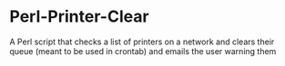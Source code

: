 # Perl-Printer-Clear
A Perl script that checks a list of printers on a network and clears their queue (meant to be used in crontab) and emails the user warning them
